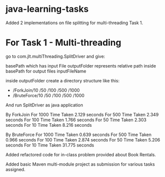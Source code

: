 # java-learning-tasks

Added 2 implementations on file splitting for multi-threading Task 1.


# For Task 1 - Multi-threading
go to com.jlt.multiThreading.SplitDriver and give:

basePath which has input File
outputFolder represents relative path inside basePath for output files
inputFileName

inside outputFolder create a directory structure like this:
-   /ForkJoin/10
			/50
			/100
			/500
			/1000
-	/BruteForce/10
			/50
			/100
			/500
			/1000
			
And run SplitDriver as java application

By ForkJoin
For 1000 Time Taken 2.129 seconds
For 500 Time Taken 2.349 seconds
For 100 Time Taken 1.766 seconds
For 50 Time Taken 2.303 seconds
For 10 Time Taken 8.216 seconds

By BruteForce
For 1000 Time Taken 0.639 seconds
For 500 Time Taken 0.966 seconds
For 100 Time Taken 2.874 seconds
For 50 Time Taken 5.206 seconds
For 10 Time Taken 31.775 seconds


Added refactored code for in-class problem provided about Book Rentals.

Added basic Maven multi-module project as submission for various tasks assigned.
